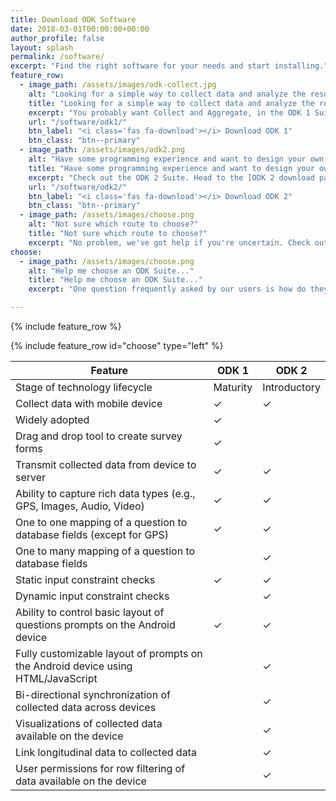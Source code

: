 ```yaml
---
title: Download ODK Software
date: 2018-03-01T00:00:00+00:00
author_profile: false
layout: splash
permalink: /software/
excerpt: "Find the right software for your needs and start installing."
feature_row:
  - image_path: /assets/images/odk-collect.jpg
    alt: "Looking for a simple way to collect data and analyze the results?"
    title: "Looking for a simple way to collect data and analyze the results?"
    excerpt: "You probably want Collect and Aggregate, in the ODK 1 Suite. Check out the [ODK 1 Getting Started Guide](http://docs.opendatakit.org/getting-started/) on the ODK Documentation Hub for more information. Then head to the [ODK 1 download page](/software/odk1/) to download the latest versions of the following tools: [Collect](/software/odk1/#collect), [Aggregate](/software/odk1/#aggregate), [Build](/software/odk1/#build), [Briefcase](/software/odk1/#briefcase), & [other ODK 1 tools](/software/odk1/#other)."
    url: "/software/odk1/"
    btn_label: "<i class='fas fa-download'></i> Download ODK 1"
    btn_class: "btn--primary"
  - image_path: /assets/images/odk2.png
    alt: "Have some programming experience and want to design your own data management tool?"
    title: "Have some programming experience and want to design your own data management tool?"
    excerpt: "Check out the ODK 2 Suite. Head to the [ODK 2 download page](/software/odk2/) to download the latest versions of the following tools: [Tables](/software/odk2/#tables), [Survey](/software/odk2/#survey), [Suitcase](/software/odk2/#suitcase), [Services](/software/odk2/#services), & [Application Designer](/software/odk2/#application-designer)."
    url: "/software/odk2/"
    btn_label: "<i class='fas fa-download'></i> Download ODK 2"
    btn_class: "btn--primary"
  - image_path: /assets/images/choose.png
    alt: "Not sure which route to choose?"
    title: "Not sure which route to choose?"
    excerpt: "No problem, we've got help if you're uncertain. Check out our feature comparison table below, which illustrates the major differences in features between ODK 1 and ODK 2 suites."
choose:
  - image_path: /assets/images/choose.png
    alt: "Help me choose an ODK Suite..."
    title: "Help me choose an ODK Suite..."
    excerpt: "One question frequently asked by our users is how do they decide which suite to use. Some users will look at the version number and assume the latest is the greatest, but this is not always the case. Because of this confusion with the version issue, the ODK 2 suite of tools will be renamed in the near future. **The ODK 2 suite was designed to co-exist with ODK 1 tools, and does not replace any ODK 1 software.** <br /><br />In general, ODK 1 tools are easier to use, require less setup, and are widely adopted. However, if you have a complex longitudinal study and possess some technical skills, then ODK 2 software may be better suited to your needs. **We suggest starting with the [ODK 1 Suite](/software/odk1/) and if it does not fulfill the requirements of your desired usage scenario, then move on to the more advanced [ODK 2.0 Suite](/software/odk2/).**"

---
```


{% include feature_row %}

{% include feature_row id="choose" type="left" %}

| Feature | ODK 1 | ODK 2 |
| ---------------- | --------------------------- | -------------------------- |
| Stage of technology lifecycle | Maturity | Introductory |
| Collect data with mobile device | ✓ | ✓ |
| Widely adopted | ✓ | |
| Drag and drop tool to create survey forms | ✓ | |
| Transmit collected data from device to server | ✓ | ✓ |
| Ability to capture rich data types (e.g., GPS, Images, Audio, Video) | ✓ | ✓ |
| One to one mapping of a question to database fields (except for GPS) | ✓ | ✓ |
| One to many mapping of a question to database fields | | ✓ |
| Static input constraint checks | ✓ | ✓ |
| Dynamic input constraint checks | | ✓ |
| Ability to control basic layout of questions prompts on the Android device | ✓ | ✓ |
| Fully customizable layout of prompts on the Android device using HTML/JavaScript | | ✓ |
| Bi-directional synchronization of collected data across devices | | ✓ |
| Visualizations of collected data available on the device | | ✓ |
| Link longitudinal data to collected data | | ✓ |
| User permissions for row filtering of data available on the device | | ✓ |
